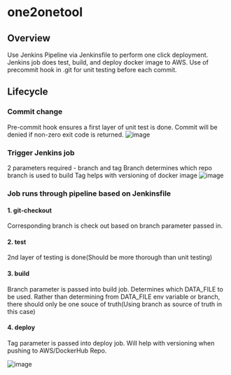 # one2onetool

## Overview
Use Jenkins Pipeline via Jenkinsfile to perform one click deployment. Jenkins job does test, build, and deploy docker image to AWS.
Use of precommit hook in .git for unit testing before each commit. 

## Lifecycle
### Commit change
Pre-commit hook ensures a first layer of unit test is done. Commit will be denied if non-zero exit code is returned. 
![image](https://user-images.githubusercontent.com/81013119/111900654-c5881e80-8a6e-11eb-876b-35820994bd6b.png)

### Trigger Jenkins job
2 parameters required - branch and tag
Branch determines which repo branch is used to build
Tag helps with versioning of docker image
![image](https://user-images.githubusercontent.com/81013119/111900695-f5cfbd00-8a6e-11eb-97fd-50a490cb9e36.png)

### Job runs through pipeline based on Jenkinsfile
#### 1. git-checkout
Corresponding branch is check out based on branch parameter passed in.

#### 2. test
2nd layer of testing is done(Should be more thorough than unit testing)

#### 3. build 
Branch parameter is passed into build job. Determines which DATA_FILE to be used. Rather than determining from DATA_FILE env variable or branch, there should only be one souce of truth(Using branch as source of truth in this case)

#### 4. deploy
Tag parameter is passed into deploy job. Will help with versioning when pushing to AWS/DockerHub Repo.


![image](https://user-images.githubusercontent.com/81013119/111900556-3c70e780-8a6e-11eb-88e0-d1c6b32032fb.png)
